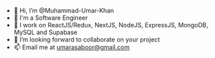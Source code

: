 - 👋 Hi, I’m @Muhammad-Umar-Khan
- 👀 I'm a Software Engineer
- 🌱 I work on ReactJS/Redux, NextJS, NodeJS, ExpressJS, MongoDB, MySQL and Supabase
- 💞️ I’m looking forward to collaborate on your project
- 📫 Email me at umarasaboor@gmail.com

<!---
Muhammad-Umar-Khan/Muhammad-Umar-Khan is a ✨ special ✨ repository because its `README.md` (this file) appears on your GitHub profile.
You can click the Preview link to take a look at your changes.
--->
